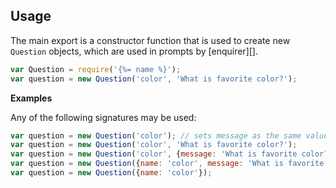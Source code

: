 ## Usage

The main export is a constructor function that is used to create new `Question` objects, which are used in prompts by [enquirer][].

```js
var Question = require('{%= name %}');
var question = new Question('color', 'What is favorite color?');
```

**Examples**

Any of the following signatures may be used:

```js
var question = new Question('color'); // sets message as the same value as `name`
var question = new Question('color', 'What is favorite color?');
var question = new Question('color', {message: 'What is favorite color?'});
var question = new Question({name: 'color', message: 'What is favorite color?'});
var question = new Question({name: 'color'});
```
